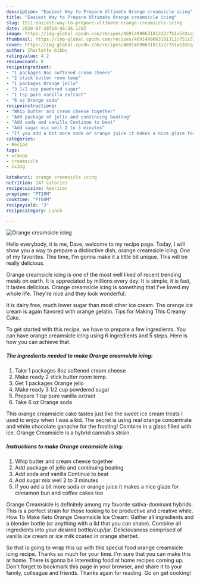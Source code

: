```yaml
---
description: "Easiest Way to Prepare Ultimate Orange creamsicle icing"
title: "Easiest Way to Prepare Ultimate Orange creamsicle icing"
slug: 1511-easiest-way-to-prepare-ultimate-orange-creamsicle-icing
date: 2020-07-28T18:46:36.128Z
image: https://img-global.cpcdn.com/recipes/4691499063181312/751x532cq70/orange-creamsicle-icing-recipe-main-photo.jpg
thumbnail: https://img-global.cpcdn.com/recipes/4691499063181312/751x532cq70/orange-creamsicle-icing-recipe-main-photo.jpg
cover: https://img-global.cpcdn.com/recipes/4691499063181312/751x532cq70/orange-creamsicle-icing-recipe-main-photo.jpg
author: Charlotte Gibbs
ratingvalue: 4.2
reviewcount: 8
recipeingredient:
- "1 packages 8oz softened cream cheese"
- "2 stick butter room temp"
- "1 packages Orange jello"
- "3 1/2 cup powdered sugar"
- "1 tsp pure vanilla extract"
- "6 oz Orange soda"
recipeinstructions:
- "Whip butter and cream cheese together"
- "Add package of jello and continuing beating"
- "Add soda and vanilla Continue to beat"
- "Add sugar mix well 2 to 3 minutes"
- "If you add a bit more soda or orange juice it makes a nice glaze for cinnamon bun and coffee cakes too"
categories:
- Recipe
tags:
- orange
- creamsicle
- icing

katakunci: orange creamsicle icing 
nutrition: 147 calories
recipecuisine: American
preptime: "PT20M"
cooktime: "PT60M"
recipeyield: "3"
recipecategory: Lunch

---
```



![Orange creamsicle icing](https://img-global.cpcdn.com/recipes/4691499063181312/751x532cq70/orange-creamsicle-icing-recipe-main-photo.jpg)

Hello everybody, it is me, Dave, welcome to my recipe page. Today, I will show you a way to prepare a distinctive dish, orange creamsicle icing. One of my favorites. This time, I'm gonna make it a little bit unique. This will be really delicious.

Orange creamsicle icing is one of the most well liked of recent trending meals on earth. It is appreciated by millions every day. It is simple, it is fast, it tastes delicious. Orange creamsicle icing is something that I've loved my whole life. They're nice and they look wonderful.

It is dairy free, much lower sugar than most other ice cream. The orange ice cream is again flavored with orange gelatin. Tips for Making This Creamy Cake.


To get started with this recipe, we have to prepare a few ingredients. You can have orange creamsicle icing using 6 ingredients and 5 steps. Here is how you can achieve that.

<!--inarticleads1-->

##### The ingredients needed to make Orange creamsicle icing:

1. Take 1 packages 8oz softened cream cheese
1. Make ready 2 stick butter room temp.
1. Get 1 packages Orange jello
1. Make ready 3 1/2 cup powdered sugar
1. Prepare 1 tsp pure vanilla extract
1. Take 6 oz Orange soda


This orange creamsicle cake tastes just like the sweet ice cream treats I used to enjoy when I was a kid. The secret is using real orange concentrate and white chocolate ganache for the frosting! Combine in a glass filled with ice. Orange Creamsicle is a hybrid cannabis strain. 

<!--inarticleads2-->

##### Instructions to make Orange creamsicle icing:

1. Whip butter and cream cheese together
1. Add package of jello and continuing beating
1. Add soda and vanilla Continue to beat
1. Add sugar mix well 2 to 3 minutes
1. If you add a bit more soda or orange juice it makes a nice glaze for cinnamon bun and coffee cakes too


Orange Creamsicle is definitely among my favorite sativa-dominant hybrids. This is a perfect strain for those looking to be productive and creative while. How To Make Keto Orange Creamsicle Ice Cream: Gather all ingredients and a blender bottle (or anything with a lid that you can shake). Combine all ingredients into your desired bottle/cup/jar. Deliciousness comprised of vanilla ice cream or ice milk coated in orange sherbet. 

So that is going to wrap this up with this special food orange creamsicle icing recipe. Thanks so much for your time. I'm sure that you can make this at home. There is gonna be interesting food at home recipes coming up. Don't forget to bookmark this page in your browser, and share it to your family, colleague and friends. Thanks again for reading. Go on get cooking!
